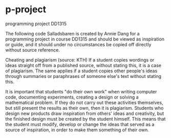 # p-project
programming project DD1315

The following code Salladsbaren is created by Annie Dang for a programming project in course DD1315 and should be viewed as inspiration or guide, and it should under no circumstances be copied off directly without source reference.

Cheating and plagiarism (source: KTH)
If a student copies wordings or ideas straight off from a published source, without stating this, it is a case of plagiarism. The same applies if a student copies other people's ideas through summaries or paraphrases of someone else's text without stating this.


It is important that students "do their own work" when writing computer code, documenting experiments, creating a design or solving a mathematical problem. If they do not carry out these activities themselves, but still present the results as their own, then it is plagiarism.
Students who design new products draw inspiration from others' ideas and creativity, but the finished design must be created by the student himself. This means that the student must modify, develop or change the ideas that served as a source of inspiration, in order to make them something of their own.

